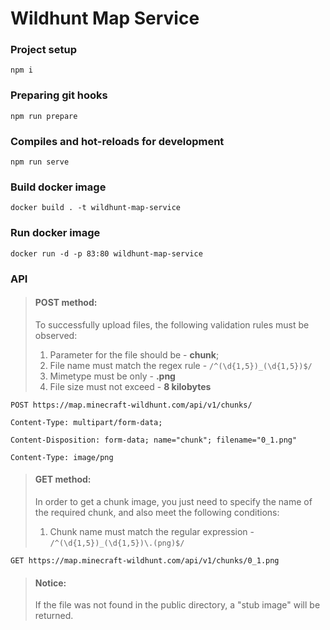 # Wildhunt Map Service

### Project setup

```
npm i
```

### Preparing git hooks

```
npm run prepare
```

### Compiles and hot-reloads for development

```
npm run serve
```

### Build docker image
```
docker build . -t wildhunt-map-service
```

### Run docker image
```
docker run -d -p 83:80 wildhunt-map-service
```

### API
> #### POST method: 
> To successfully upload files, the following validation rules must be observed:
> 1. Parameter for the file should be - **chunk**;
> 2. File name must match the regex rule - `/^(\d{1,5})_(\d{1,5})$/`
> 3. Mimetype must be only - **.png**
> 4. File size must not exceed - **8 kilobytes**

```
POST https://map.minecraft-wildhunt.com/api/v1/chunks/

Content-Type: multipart/form-data;

Content-Disposition: form-data; name="chunk"; filename="0_1.png"

Content-Type: image/png
```

> #### GET method:
> In order to get a chunk image, you just need to specify the name of the required chunk, and also meet the following conditions:
> 1. Chunk name must match the regular expression - `/^(\d{1,5})_(\d{1,5})\.(png)$/`
```
GET https://map.minecraft-wildhunt.com/api/v1/chunks/0_1.png
```

> #### Notice:
> If the file was not found in the public directory, a "stub image" will be returned.
